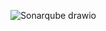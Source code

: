 ![Sonarqube drawio](https://github.com/user-attachments/assets/15daa5f4-5d41-4897-a35f-a23b22e01a98)

